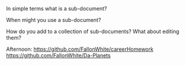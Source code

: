 In simple terms what is a sub-document?



When might you use a sub-document?



How do you add to a collection of sub-documents? What about editing them?


Afternoon: https://github.com/FallonWhite/careerHomework  https://github.com/FallonWhite/Da-Planets